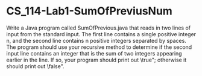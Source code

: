 # CS_114-Lab1-SumOfPreviusNum

<p>
 Write a Java program called SumOfPrevious.java that reads in two lines of input
from the standard input. The first line contains a single positive integer n, and the
second line contains n positive integers separated by spaces. The program should
use your recursive method to determine if the second input line contains an integer
that is the sum of two integers appearing earlier in the line. If so, your program
should print out \true"; otherwise it should print out \false". 
</p>
